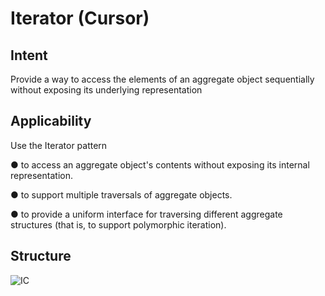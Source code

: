 # Iterator (Cursor)
## Intent
Provide a way to access the elements of an aggregate object sequentially without exposing its underlying 
representation
## Applicability

Use the Iterator pattern

● to access an aggregate object's contents without exposing its internal representation.

● to support multiple traversals of aggregate objects.

● to provide a uniform interface for traversing different aggregate structures (that is, to support polymorphic iteration).
## Structure
![IC](https://www.researchgate.net/profile/Shanti-Swarup/publication/3267606/figure/fig1/AS:671523551600661@1537115099824/Class-diagram-of-iterator-pattern.png)
